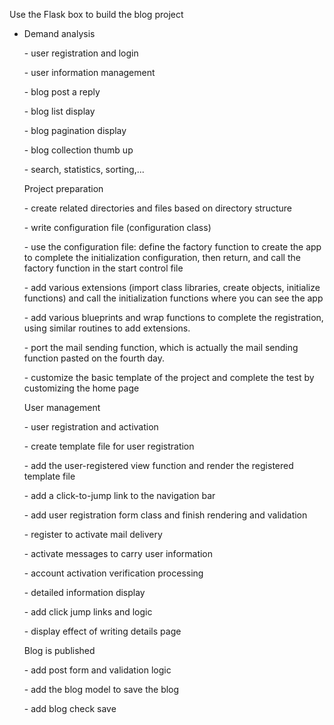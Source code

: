 Use the Flask box to build the blog project



- Demand analysis



  \- user registration and login

  \- user information management

  \- blog post a reply

  \- blog list display

  \- blog pagination display

  \- blog collection thumb up

  \- search, statistics, sorting,...



  Project preparation



  \- create related directories and files based on directory structure

  \- write configuration file (configuration class)

  \- use the configuration file: define the factory function to create the app to complete the initialization configuration, then return, and call the factory function in the start control file

  \- add various extensions (import class libraries, create objects, initialize functions) and call the initialization functions where you can see the app

  \- add various blueprints and wrap functions to complete the registration, using similar routines to add extensions.

  \- port the mail sending function, which is actually the mail sending function pasted on the fourth day.

  \- customize the basic template of the project and complete the test by customizing the home page



  User management



  \- user registration and activation

  \- create template file for user registration

  \- add the user-registered view function and render the registered template file

  \- add a click-to-jump link to the navigation bar

  \- add user registration form class and finish rendering and validation

  \- register to activate mail delivery

  \- activate messages to carry user information

  \- account activation verification processing

  \- detailed information display

  \- add click jump links and logic

  \- display effect of writing details page



  Blog is published



  \- add post form and validation logic

  \- add the blog model to save the blog

  \- add blog check save
